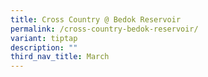 ```yaml
---
title: Cross Country @ Bedok Reservoir
permalink: /cross-country-bedok-reservoir/
variant: tiptap
description: ""
third_nav_title: March
---
```

